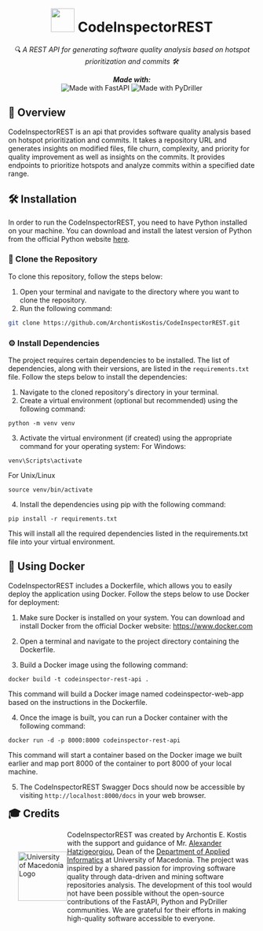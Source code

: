 <h1 align="center">
  <img src="https://github.com/ArchontisKostis/CodeInspector/blob/master/static/assets/svg/logo_1.svg" width="48" height="48" />
  CodeInspectorREST
</h1>

<p align="center">
  <em>🔍 A REST API for generating software quality analysis based on hotspot prioritization and commits 🛠️</em> 
</p>

<p align="center">
  <em><b>Made with:</b></em> <br>
  <img src="https://img.shields.io/badge/FastAPI-blue" alt="Made with FastAPI" />
  <img src="https://img.shields.io/badge/PyDriller-green" alt="Made with PyDriller" />
</p>

## 🚀 Overview
CodeInspectorREST is an api that provides software quality analysis based on hotspot prioritization and commits.
It takes a repository URL and generates insights on modified files, file churn, complexity, and priority for quality improvement as well as insights on the commits.
It provides endpoints to prioritize hotspots and analyze commits within a specified date range.

## 🛠️ Installation
In order to run the CodeInspectorREST, you need to have Python installed on your machine. 
You can download and install the latest version of Python from the official Python website [here](https://www.python.org/downloads/).

### 🐙 Clone the Repository
To clone this repository, follow the steps below:
1. Open your terminal and navigate to the directory where you want to clone the repository.
2. Run the following command:
```bash
git clone https://github.com/ArchontisKostis/CodeInspectorREST.git
```

### ⚙️ Install Dependencies
The project requires certain dependencies to be installed. The list of dependencies, along with their versions, are listed in the `requirements.txt` file. Follow the steps below to install the dependencies:

1. Navigate to the cloned repository's directory in your terminal.
2. Create a virtual environment (optional but recommended) using the following command:
```
python -m venv venv
```

3. Activate the virtual environment (if created) using the appropriate command for your operating system:
For Windows:
```
venv\Scripts\activate
```

For Unix/Linux
```
source venv/bin/activate
```

4. Install the dependencies using pip with the following command:
```
pip install -r requirements.txt
```

This will install all the required dependencies listed in the requirements.txt file into your virtual environment.

## 🐳 Using Docker

CodeInspectorREST includes a Dockerfile, which allows you to easily deploy the application using Docker. Follow the steps below to use Docker for deployment:

1. Make sure Docker is installed on your system. You can download and install Docker from the official Docker website: https://www.docker.com

2. Open a terminal and navigate to the project directory containing the Dockerfile.

3. Build a Docker image using the following command:
```
docker build -t codeinspector-rest-api .
```
This command will build a Docker image named codeinspector-web-app based on the instructions in the Dockerfile.

4. Once the image is built, you can run a Docker container with the following command:
```
docker run -d -p 8000:8000 codeinspector-rest-api
```
This command will start a container based on the Docker image we built earlier and map port 8000 of the container to port 8000 of your local machine.

5. The CodeInspectorREST Swagger Docs should now be accessible by visiting `http://localhost:8000/docs` in your web browser.

<h2 style="margin: 0; padding: 0;">🎓 Credits</h2>
<div style="display: flex; align-items: center; flex-direction: row-reverse;">
  <p>
    CodeInspectorREST was created by Archontis E. Kostis with the support and guidance of Mr. <a href="https://users.uom.gr/~achat/">Alexander Hatzigeorgiou</a>, 
    Dean of the <a href="https://www.uom.gr/dai">Department of Applied Informatics</a> at University of Macedonia. 
    The project was inspired by a shared passion for improving software quality through data-driven and mining software repositories analysis. 
    The development of this tool would not have been possible without the open-source contributions of the FastAPI, Python and PyDriller communities. 
    We are grateful for their efforts in making high-quality software accessible to everyone.
  </p>
  <img src="https://www.uom.gr/site/images/logos/UOMLOGOGR-thumb.jpg" alt="University of Macedonia Logo" height="100" style="margin-left: 20px; align: center;">
</div>
